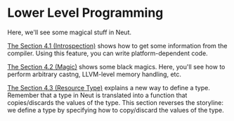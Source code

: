 # Lower Level Programming

Here, we'll see some magical stuff in Neut.

[The Section 4.1 (Introspection)](http://localhost:3000/introspection.html) shows how to get some information from the compiler. Using this feature, you can write platform-dependent code.

[The Section 4.2 (Magic)](http://localhost:3000/magic.html) shows some black magics. Here, you'll see how to perform arbitrary castng, LLVM-level memory handling, etc.

[The Section 4.3 (Resource Type)](http://localhost:3000/resource-type.html) explains a new way to define a type. Remember that a type in Neut is translated into a function that copies/discards the values of the type. This section reverses the storyline: we define a type by specifying how to copy/discard the values of the type.
